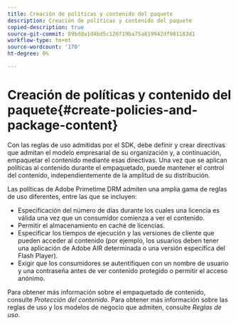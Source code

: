 ```yaml
---
title: Creación de políticas y contenido del paquete
description: Creación de políticas y contenido del paquete
copied-description: true
source-git-commit: 89bdda1d4bd5c126f19ba75a819942df901183d1
workflow-type: tm+mt
source-wordcount: '170'
ht-degree: 0%

---
```



# Creación de políticas y contenido del paquete{#create-policies-and-package-content}

Con las reglas de uso admitidas por el SDK, debe definir y crear directivas que admitan el modelo empresarial de su organización y, a continuación, empaquetar el contenido mediante esas directivas. Una vez que se aplican políticas al contenido durante el empaquetado, puede mantener el control del contenido, independientemente de la amplitud de su distribución.

Las políticas de Adobe Primetime DRM admiten una amplia gama de reglas de uso diferentes, entre las que se incluyen:

* Especificación del número de días durante los cuales una licencia es válida una vez que un consumidor comienza a ver el contenido.
* Permitir el almacenamiento en caché de licencias.
* Especificar los tiempos de ejecución y las versiones de cliente que pueden acceder al contenido (por ejemplo, los usuarios deben tener una aplicación de Adobe AIR determinada o una versión específica del Flash Player).
* Exigir que los consumidores se autentifiquen con un nombre de usuario y una contraseña antes de ver contenido protegido o permitir el acceso anónimo.

Para obtener más información sobre el empaquetado de contenido, consulte *Protección del contenido*. Para obtener más información sobre las reglas de uso y los modelos de negocio que admiten, consulte *Reglas de uso*.
